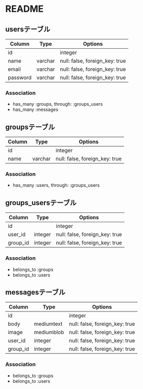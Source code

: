 # README
## usersテーブル
|Column|Type|Options|
|------|----|-------|
|id||integer|null: false, foreign_key: true|
|name|varchar|null: false, foreign_key: true|
|email|varchar|null: false, foreign_key: true|
|password|varchar|null: false, foreign_key: true|

### Association
- has_many :groups, through: :groups_users
- has_many :messages

## groupsテーブル
|Column|Type|Options|
|------|----|-------|
|id||integer|null: false, foreign_key: true|
|name|varchar|null: false, foreign_key: true|

### Association
- has_many :users, through: :groups_users

## groups_usersテーブル
|Column|Type|Options|
|------|----|-------|
|id||integer|null: false, foreign_key: true|
|user_id|integer|null: false, foreign_key: true|
|group_id|integer|null: false, foreign_key: true|

### Association
- belongs_to :groups
- belongs_to :users

## messagesテーブル
|Column|Type|Options|
|------|----|-------|
|id||integer|null: false, foreign_key: true|
|body|mediumtext|null: false, foreign_key: true|
|image|mediumblob|null: false, foreign_key: true|
|user_id|integer|null: false, foreign_key: true|
|group_id|integer|null: false, foreign_key: true|

### Association
- belongs_to :groups
- belongs_to :users
